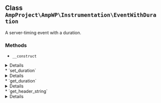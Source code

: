 ## Class `AmpProject\AmpWP\Instrumentation\EventWithDuration`

A server-timing event with a duration.

### Methods
* `__construct`

<details>

```php
public __construct( $name, $description = null, $properties = array(), $duration = 0.0 )
```

Event constructor.


</details>
* `set_duration`

<details>

```php
public set_duration( $duration )
```

Set the event duration.


</details>
* `get_duration`

<details>

```php
public get_duration()
```

Get the event duration.


</details>
* `get_header_string`

<details>

```php
public get_header_string()
```

Get the server timing header string.


</details>
